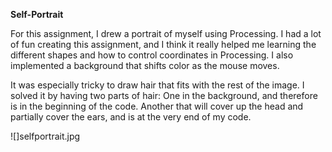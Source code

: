 **Self-Portrait**

For this assignment, I drew a portrait of myself using Processing. I had a lot of fun creating this assignment, and I think it really helped me learning the different shapes and how to control coordinates in Processing. I also implemented a background that shifts color as the mouse moves. 

It was especially tricky to draw hair that fits with the rest of the image. I solved it by having two parts of hair: One in the background, and therefore is in the beginning of the code. Another that will cover up the head and partially cover the ears, and is at the very end of my code. 

![]selfportrait.jpg
